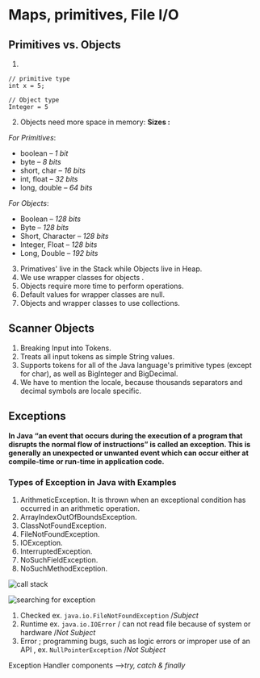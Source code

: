 # Maps, primitives, File I/O

## Primitives vs. Objects

1. 
```
// primitive type
int x = 5;

// Object type
Integer = 5
```
2. Objects need more space in memory:
**Sizes :**

*For Primitives*:

* boolean – *1 bit*
* byte – *8 bits*
* short, char – *16 bits*
* int, float – *32 bits*
* long, double – *64 bits*

*For Objects*:

* Boolean – *128 bits*
* Byte – *128 bits*
* Short, Character – *128 bits*
* Integer, Float – *128 bits*
* Long, Double – *192 bits*

3. Primatives' live in the Stack while Objects live in Heap.
4. We use wrapper classes for objects .
5. Objects require more time to perform operations.
6. Default values for wrapper classes are null.
7. Objects and wrapper classes to use collections.


## Scanner Objects

1. Breaking Input into Tokens.
2. Treats all input tokens as simple String values.
3. Supports tokens for all of the Java language's primitive types (except for char), as well as BigInteger and BigDecimal.
4. We have to mention the locale, because thousands separators and decimal symbols are locale specific.

## Exceptions 

**In Java “an event that occurs during the execution of a program that disrupts the normal flow of instructions” is called an exception. This is generally an unexpected or unwanted event which can occur either at compile-time or run-time in application code.**

### Types of Exception in Java with Examples
1. ArithmeticException. It is thrown when an exceptional condition has occurred in an arithmetic operation.
2. ArrayIndexOutOfBoundsException.
3. ClassNotFoundException.
4. FileNotFoundException. 
5. IOException. 
6. InterruptedException. 
7. NoSuchFieldException. 
8. NoSuchMethodException.

![call stack](https://static.javatpoint.com/core/images/types-of-exception-in-java.png)

![searching for exception](https://www.w3spoint.com/wp-content/uploads/2014/08/Pasted-into-Exception-handling-in-java-1.png)

1. Checked ex. `java.io.FileNotFoundException` /*Subject*
2. Runtime ex. `java.io.IOError` / can not read file because of system or hardware /*Not Subject*
3. Error ; programming bugs, such as logic errors or improper use of an API , ex. `NullPointerException` /*Not Subject*

Exception Handler components -->*try, catch & finally*